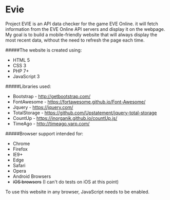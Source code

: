 # Evie

Project EVIE is an API data checker for the game EVE Online. it will fetch information from the EVE Online API servers and display it on the webpage.
My goal is to build a mobile-friendly website that will always display the most recent data, without the need to refresh the page each time. 


#####The website is created using:
* HTML 5
* CSS 3
* PHP 7+
* JavaScript 3


#####Libraries used:
* Bootstrap - http://getbootstrap.com/
* FontAwesome - https://fortawesome.github.io/Font-Awesome/
* Jquery - https://jquery.com/
* TotalStorage - https://github.com/Upstatement/jquery-total-storage
* CountUp - https://inorganik.github.io/countUp.js/
* TimeAgo - http://timeago.yarp.com/


#####Browser support intended for:
* Chrome
* Firefox
* IE9+
* Edge
* Safari
* Opera
* Android Browsers
* ~~iOS browsers~~ (I can't do tests on iOS at this point)

To use this website in any browser, JavaScript needs to be enabled.
